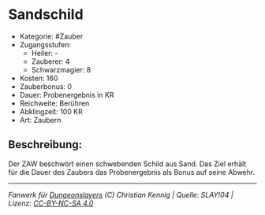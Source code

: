 # Sandschild  
- Kategorie: #Zauber  
- Zugangsstufen:  
  - Heiler: -  
  - Zauberer: 4  
  - Schwarzmagier: 8  
- Kosten: 160  
- Zauberbonus: 0  
- Dauer: Probenergebnis in KR  
- Reichweite: Berühren  
- Abklingzeit: 100 KR  
- Art: Zaubern     

## Beschreibung:
Der ZAW beschwört einen schwebenden Schild aus Sand. Das Ziel erhält für die Dauer des Zaubers das Probenergebnis als Bonus auf seine Abwehr.


___
*Fanwerk für [Dungeonslayers](https://www.dungeonslayers.net/) (C) Christian Kennig | Quelle: SLAY!04 | Lizenz: [CC-BY-NC-SA 4.0](https://creativecommons.org/licenses/by-nc-sa/4.0/deed.de)*